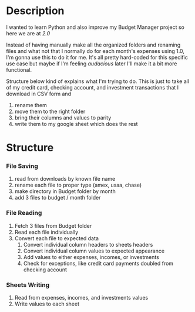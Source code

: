 # Description

I wanted to learn Python and also improve my Budget Manager project so here we are at *2.0*

Instead of having manually make all the organized folders and renaming files and what not that I normally do for each month's expenses using 1.0, I'm gonna use this to do it for me. It's all pretty hard-coded for this specific use case but maybe if I'm feeling _audacious_ later I'll make it a bit more functional. 

Structure below kind of explains what I'm trying to do. This is just to take all of my credit card, checking account, and investment transactions that I download in CSV form and
1. rename them
2. move them to the right folder
3. bring their columns and values to parity
4. write them to my google sheet which does the rest

# Structure

### File Saving

1. read from downloads by known file name
2. rename each file to proper type (amex, usaa, chase)
3. make directory in Budget folder by month
4. add 3 files to budget / month folder

### File Reading

1. Fetch 3 files from Budget folder
2. Read each file individually
3. Convert each file to expected data
   1. Convert individual column headers to sheets headers
   2. Convert individual column values to expected appearance
   3. Add values to either expenses, incomes, or investments
   4. Check for exceptions, like credit card payments doubled from checking account

### Sheets Writing

1. Read from expenses, incomes, and investments values
2. Write values to each sheet
